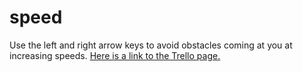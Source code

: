 # speed
Use the left and right arrow keys to avoid obstacles coming at you at increasing speeds.
[Here is a link to the Trello page.](https://github.com/Calebri/speed)
